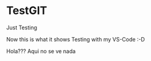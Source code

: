# TestGIT
Just Testing

Now this is what it shows
Testing with my VS-Code :-D

Hola???
Aqui no se ve nada
